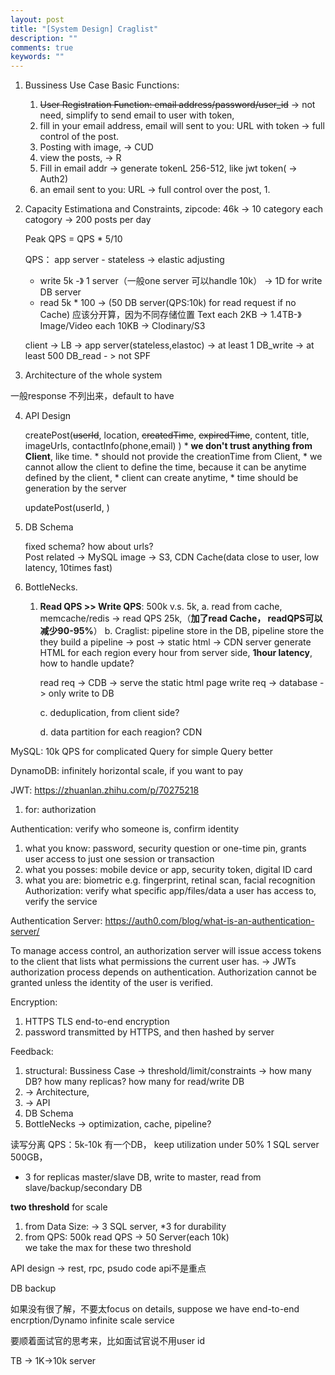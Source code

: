 ```yaml
---
layout: post
title: "[System Design] Craglist"
description: ""
comments: true
keywords: ""
---
```



1. Bussiness Use Case
   Basic Functions: 
      1. ~~User Registration Function: email address/password/user_id~~ -> not need, simplify to send email to user with token,
      2. fill in your email address, email will sent to you: URL with token -> full control of the post. 
      3. Posting with image, -> CUD
      4. view the posts,   -> R
      5. Fill in email addr -> generate tokenL 256-512, like jwt token( -> Auth2)
      6. an email sent to you: URL -> full control over the post,
         1. 
2. Capacity Estimationa and Constraints, 
   zipcode: 46k -> 10 category
   each catogory -> 200 posts per day

   Peak QPS = QPS * 5/10



   QPS： 
   app server - stateless -> elastic adjusting
   - write 5k -》 1 server（一般one server 可以handle 10k） -> 1D for write DB server
   - read 5k * 100 -> (50 DB server(QPS:10k) for read request if no Cache)
   应该分开算，因为不同存储位置
   Text each 2KB  -> 1.4TB-》 
   Image/Video each 10KB -> Clodinary/S3

   client -> LB -> app server(stateless,elastoc) -> at least 1 DB_write
                                                 -> at least 500 DB_read 
                                              - > not SPF




3. Architecture of the whole system

一般response 不列出来，default to have



4. API Design

   createPost(~~userId~~, location, ~~createdTime~~, ~~expiredTime~~, content, title, imageUrls, contactInfo(phone,email) )
         * **we don't trust anything from Client**, like time. 
         * should not provide the creationTime from Client, 
         * we cannot allow the client to define the time, because it can be anytime defined by the client, 
         * client can create anytime, 
         * time should be generation by the server

   updatePost(userId, )


5. DB Schema

   fixed schema? how about urls?    
   Post related ->  MySQL
   image -> S3, CDN Cache(data close to user, low latency, 10times fast)

6. BottleNecks. 
   1. **Read QPS >> Write QPS**: 500k v.s. 5k, 
      a. read from cache, memcache/redis -> read QPS 25k,（**加了read Cache， readQPS可以减少90-95%**）
      b. Craglist: 
         pipeline store in the DB, 
         pipeline store the 
         they build a pipeline -> post -> static html -> CDN
         server generate HTML for each region every hour from server side, **1hour latency**, 
         how to handle update? 

         read req -> CDB -> serve the static html page
         write req -> database -> only write to DB

      c. deduplication, from client side? 
   
      d. data partition for each reagion? CDN





MySQL: 
   10k QPS for complicated Query
   for simple Query better

DynamoDB:
   infinitely horizontal scale, if you want to pay





JWT:
https://zhuanlan.zhihu.com/p/70275218

1. for: authorization 

Authentication: verify who someone is,  confirm identity
1. what you know: password, security question or one-time pin, grants user access to just one session or transaction
2. what you posses: mobile device or app, security token, digital ID card
3. what you are: biometric e.g. fingerprint, retinal scan, facial recognition
Authorization: verify what specific app/files/data a user has access to, verify the service

 Authentication Server: https://auth0.com/blog/what-is-an-authentication-server/

 To manage access control, an authorization server will issue access tokens to the client that lists what permissions the current user has. -> JWTs
 authorization process depends on authentication. Authorization cannot be granted unless the identity of the user is verified.

Encryption:
1. HTTPS TLS end-to-end encryption
2. password transmitted by HTTPS, and then hashed by server 



Feedback: 
1. structural: Bussiness Case -> threshold/limit/constraints -> how many DB? how many replicas? how many for read/write DB
2. -> Architecture, 
3. -> API
4. DB Schema
5. BottleNecks -> optimization, cache, pipeline? 

读写分离
QPS：5k-10k  有一个DB， keep utilization under 50%
1 SQL server 500GB， 
* 3 for replicas
master/slave DB, write to master, read from slave/backup/secondary DB


**two threshold** for scale
1. from Data Size: -> 3 SQL server, *3 for durability
2. from QPS: 500k read QPS -> 50 Server(each 10k)   
we take the max for these two threshold

API design -> rest, rpc, psudo code api不是重点






DB backup

如果没有很了解，不要太focus on details, suppose we have end-to-end encrption/Dynamo infinite scale service 

要顺着面试官的思考来，比如面试官说不用user id

TB -> 1K->10k  server


